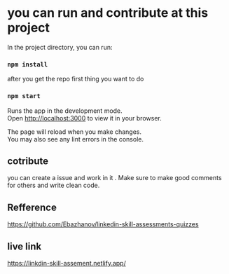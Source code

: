 
# you can run and contribute at this project 

In the project directory, you can run:

### `npm install`

after you get the repo first thing you want to do 

### `npm start`

Runs the app in the development mode.\
Open [http://localhost:3000](http://localhost:3000) to view it in your browser.

The page will reload when you make changes.\
You may also see any lint errors in the console.

## cotribute 
you can create a issue and work in it . Make sure to make good comments for others and write clean code.

## Refference

https://github.com/Ebazhanov/linkedin-skill-assessments-quizzes

## live link

https://linkdin-skill-assement.netlify.app/







